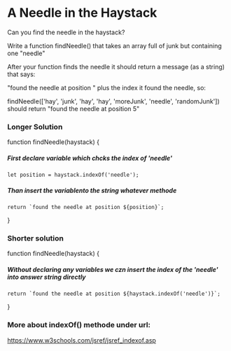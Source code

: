 # A Needle in the Haystack

Can you find the needle in the haystack?

Write a function findNeedle() that takes an array full of junk but containing one "needle"

After your function finds the needle it should return a message (as a string) that says:

"found the needle at position " plus the index it found the needle, so:

findNeedle(['hay', 'junk', 'hay', 'hay', 'moreJunk', 'needle', 'randomJunk'])
should return "found the needle at position 5"

### Longer Solution

function findNeedle(haystack) {

##### First declare variable which chcks the index of 'needle'

    let position = haystack.indexOf('needle');

##### Than insert the variablento the string whatever methode

    return `found the needle at position ${position}`;

}

### Shorter solution

function findNeedle(haystack) {

##### Without declaring any variables we czn insert the index of the 'needle' into answer string directly

    return `found the needle at position ${haystack.indexOf('needle')}`;

}

### More about indexOf() methode under url:

https://www.w3schools.com/jsref/jsref_indexof.asp
